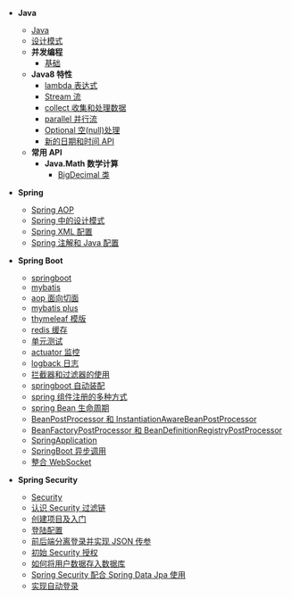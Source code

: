 - **Java**

  - [Java](zh-cn/java/)
  - [设计模式](zh-cn/java/design-pattern.md)
  - **并发编程**
    - [基础](zh-cn/java/basics/01-thread.md)
  - **Java8 特性**
    - [lambda 表达式](zh-cn/java/java8/01-lambda.md)
    - [Stream 流](zh-cn/java/java8/02-stream.md)
    - [collect 收集和处理数据](zh-cn/java/java8/03-collect.md)
    - [parallel 并行流](zh-cn/java/java8/04-parallel.md)
    - [Optional 空(null)处理](zh-cn/java/java8/05-optional.md)
    - [新的日期和时间 API](zh-cn/java/java8/06-localdatetime.md)
  - **常用 API**
    - **Java.Math 数学计算**
      - [BigDecimal 类](zh-cn/java/api/math/01-bigdecimal.md)

- **Spring**

  - [Spring AOP](zh-cn/java/spring/spring-aop.md)
  - [Spring 中的设计模式](zh-cn/java/spring/spring-设计模式.md)
  - [Spring XML 配置](zh-cn/java/spring/spring-xml.md)
  - [Spring 注解和 Java 配置](zh-cn/java/spring/spring-注解.md)

- **Spring Boot**

  - [springboot](zh-cn/java/springboot/01.md)
  - [mybatis](zh-cn/java/springboot/02-mybatis.md)
  - [aop 面向切面](zh-cn/java/springboot/03-aop.md)
  - [mybatis plus](zh-cn/java/springboot/04-mybatis-plus.md)
  - [thymeleaf 模版](zh-cn/java/springboot/05-thymeleaf.md)
  - [redis 缓存](zh-cn/java/springboot/06-redis.md)
  - [单元测试](zh-cn/java/springboot/07-junit-test.md)
  - [actuator 监控](zh-cn/java/springboot/08-actuator.md)
  - [logback 日志](zh-cn/java/springboot/09-logback.md)
  - [拦截器和过滤器的使用](zh-cn/java/springboot/10-filter-interceptor.md)
  - [springboot 自动装配](zh-cn/java/springboot/11-autoconfig.md)
  - [spring 组件注册的多种方式](zh-cn/java/springboot/12-component-register.md)
  - [spring Bean 生命周期](zh-cn/java/springboot/13-bean-life.md)
  - [BeanPostProcessor 和 InstantiationAwareBeanPostProcessor](zh-cn/java/springboot/14-beanpostprocessor.md)
  - [BeanFactoryPostProcessor 和 BeanDefinitionRegistryPostProcessor](zh-cn/java/springboot/15-beanfactorypostprocessor.md)
  - [SpringApplication](zh-cn/java/springboot/16-spring-application.md)
  - [SpringBoot 异步调用](zh-cn/java/springboot/17-spring.async.md)
  - [整合 WebSocket](zh-cn/java/springboot/18-websocket.md)

- **Spring Security**

  - [Security](zh-cn/java/springsecurity/)
  - [认识 Security 过滤链](zh-cn/java/springsecurity/认识SpringSecurity.md)
  - [创建项目及入门](zh-cn/java/springsecurity/整合SringSecurity.md)
  - [登陆配置](zh-cn/java/springsecurity/security登陆配置.md)
  - [前后端分离登录并实现 JSON 传参](zh-cn/java/springsecurity/前后端分离,使用JSON登录.md)
  - [初始 Security 授权](zh-cn/java/springsecurity/初始security授权.md)
  - [如何将用户数据存入数据库](zh-cn/java/springsecurity/如何将用户数据存入数据库.md)
  - [Spring Security 配合 Spring Data Jpa 使用](zh-cn/java/springsecurity/security配合jpa使用.md)
  - [实现自动登录](zh-cn/java/springsecurity/实现自动登录.md)
